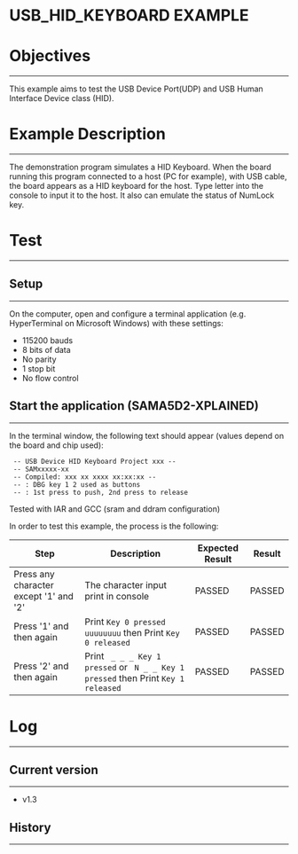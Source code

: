 USB_HID_KEYBOARD EXAMPLE
========================

# Objectives
------------
This example aims to test the USB Device Port(UDP) and USB Human Interface
Device class (HID).

# Example Description
---------------------
The demonstration program simulates a HID Keyboard. When the board running this
program connected to a host (PC for example), with USB cable, the board appears
as a HID keyboard for the host. Type letter into the console to input it to the
host. It also can emulate the status of NumLock key.

# Test
------

## Setup
--------
On the computer, open and configure a terminal application (e.g. HyperTerminal
on Microsoft Windows) with these settings:
 - 115200 bauds
 - 8 bits of data
 - No parity
 - 1 stop bit
 - No flow control

## Start the application (SAMA5D2-XPLAINED)
-------------------------------------------
In the terminal window, the following text should appear (values depend on the
board and chip used):
```
 -- USB Device HID Keyboard Project xxx --
 -- SAMxxxxx-xx
 -- Compiled: xxx xx xxxx xx:xx:xx --
 -- : DBG key 1 2 used as buttons
 -- : 1st press to push, 2nd press to release
```

Tested with IAR and GCC (sram and ddram configuration)

In order to test this example, the process is the following:

Step | Description | Expected Result | Result
-----|-------------|-----------------|-------
Press any character except '1' and '2' | The character input print in console | PASSED | PASSED
Press '1' and then again| Print `Key 0 pressed uuuuuuuu` then Print `Key 0 released` | PASSED | PASSED
Press '2' and then again| Print ` _ _ _ Key 1 pressed` or ` N _ _ Key 1 pressed` then Print `Key 1 released` | PASSED | PASSED


# Log
-----

## Current version
------------------
 - v1.3

## History
----------
